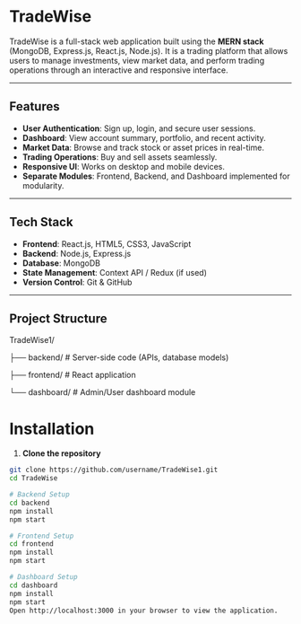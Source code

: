 # TradeWise

TradeWise is a full-stack web application built using the **MERN stack** (MongoDB, Express.js, React.js, Node.js). It is a trading platform that allows users to manage investments, view market data, and perform trading operations through an interactive and responsive interface.

---

## Features

- **User Authentication**: Sign up, login, and secure user sessions.  
- **Dashboard**: View account summary, portfolio, and recent activity.  
- **Market Data**: Browse and track stock or asset prices in real-time.  
- **Trading Operations**: Buy and sell assets seamlessly.  
- **Responsive UI**: Works on desktop and mobile devices.  
- **Separate Modules**: Frontend, Backend, and Dashboard implemented for modularity.

---

## Tech Stack

- **Frontend**: React.js, HTML5, CSS3, JavaScript  
- **Backend**: Node.js, Express.js  
- **Database**: MongoDB  
- **State Management**: Context API / Redux (if used)  
- **Version Control**: Git & GitHub  

---

## Project Structure
TradeWise1/


├── backend/ # Server-side code (APIs, database models)

├── frontend/ # React application

└── dashboard/ # Admin/User dashboard module

# Installation

1. **Clone the repository**
```bash
git clone https://github.com/username/TradeWise1.git
cd TradeWise

# Backend Setup
cd backend
npm install
npm start

# Frontend Setup
cd frontend
npm install
npm start

# Dashboard Setup
cd dashboard
npm install
npm start
Open http://localhost:3000 in your browser to view the application.

